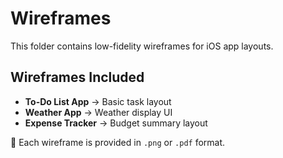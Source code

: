 # Wireframes  

This folder contains low-fidelity wireframes for iOS app layouts.  

## Wireframes Included  
- **To-Do List App** → Basic task layout  
- **Weather App** → Weather display UI  
- **Expense Tracker** → Budget summary layout  

📂 Each wireframe is provided in `.png` or `.pdf` format.
